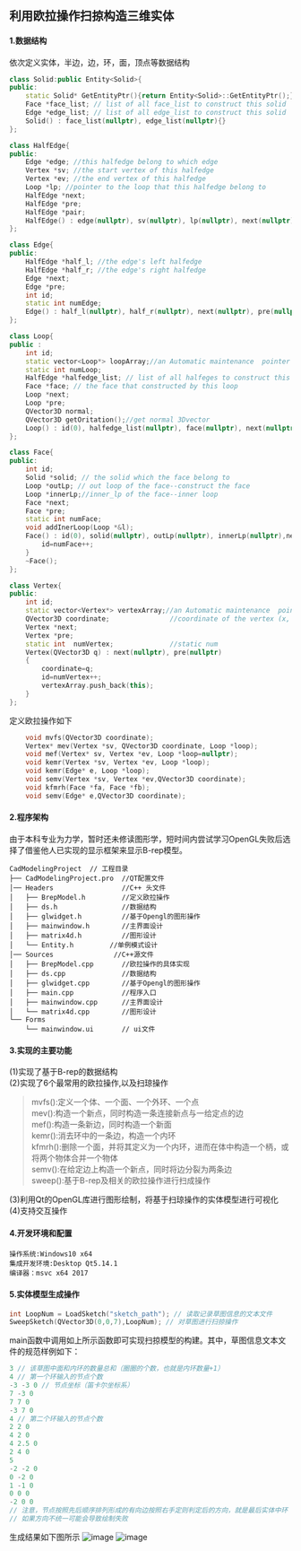 ## 利用欧拉操作扫掠构造三维实体
#### 1.数据结构
依次定义实体，半边，边，环，面，顶点等数据结构
```C++
class Solid:public Entity<Solid>{
public:
    static Solid* GetEntityPtr(){return Entity<Solid>::GetEntityPtr();}
    Face *face_list; // list of all face_list to construct this solid
    Edge *edge_list; // list of all edge_list to construct this solid
    Solid() : face_list(nullptr), edge_list(nullptr){}
};

class HalfEdge{
public:
    Edge *edge; //this halfedge belong to which edge
    Vertex *sv; //the start vertex of this halfedge
    Vertex *ev; //the end vertex of this halfedge
    Loop *lp; //pointer to the loop that this halfedge belong to
    HalfEdge *next;
    HalfEdge *pre;
    HalfEdge *pair;
    HalfEdge() : edge(nullptr), sv(nullptr), lp(nullptr), next(nullptr), pre(nullptr), pair(nullptr){}
};

class Edge{
public:
    HalfEdge *half_l; //the edge's left halfedge
    HalfEdge *half_r; //the edge's right halfedge
    Edge *next;
    Edge *pre;
    int id;
    static int numEdge;
    Edge() : half_l(nullptr), half_r(nullptr), next(nullptr), pre(nullptr){id=numEdge++;}
};

class Loop{
public :
    int id;
    static vector<Loop*> loopArray;//an Automatic maintenance  pointer array
    static int numLoop;
    HalfEdge *halfedge_list; // list of all halfeges to construct this loop
    Face *face; // the face that constructed by this loop
    Loop *next;
    Loop *pre;
    QVector3D normal;
    QVector3D getOritation();//get normal 3Dvector
    Loop() : id(0), halfedge_list(nullptr), face(nullptr), next(nullptr), pre(nullptr){loopArray.push_back(this);id=numLoop++;}
};

class Face{
public:
    int id;
    Solid *solid; // the solid which the face belong to
    Loop *outLp; // out loop of the face--construct the face
    Loop *innerLp;//inner_lp of the face--inner loop
    Face *next;
    Face *pre;
    static int numFace;
    void addInerLoop(Loop *&l);
    Face() : id(0), solid(nullptr), outLp(nullptr), innerLp(nullptr),next(nullptr),pre(nullptr){
        id=numFace++;
    }
    ~Face();
};

class Vertex{
public:
    int id;
    static vector<Vertex*> vertexArray;//an Automatic maintenance  pointer array    whole vector
    QVector3D coordinate;               //coordinate of the vertex (x, y, z)
    Vertex *next;
    Vertex *pre;
    static int  numVertex;              //static num
    Vertex(QVector3D q) : next(nullptr), pre(nullptr)
    {
        coordinate=q;
        id=numVertex++;
        vertexArray.push_back(this);
    }
};
```
定义欧拉操作如下
```C++
    void mvfs(QVector3D coordinate);
    Vertex* mev(Vertex *sv, QVector3D coordinate, Loop *loop);
    void mef(Vertex* sv, Vertex *ev, Loop *loop=nullptr);
    void kemr(Vertex *sv, Vertex *ev, Loop *loop);
    void kemr(Edge* e, Loop *loop);
    void semv(Vertex *sv, Vertex *ev,QVector3D coordinate);
    void kfmrh(Face *fa, Face *fb);
    void semv(Edge* e,QVector3D coordinate);
```
#### 2.程序架构
由于本科专业为力学，暂时还未修读图形学，短时间内尝试学习OpenGL失败后选择了借鉴他人已实现的显示框架来显示B-rep模型。
```
CadModelingProject  // 工程目录
├── CadModelingProject.pro  //QT配置文件
│── Headers                 //C++ 头文件
│   ├── BrepModel.h         //定义欧拉操作
│   ├── ds.h                //数据结构
│   ├── glwidget.h          //基于Opengl的图形操作
│   ├── mainwindow.h        //主界面设计
│   ├── matrix4d.h          //图形设计
│   └── Entity.h         //单例模式设计
│── Sources               //C++源文件
│   ├── BrepModel.cpp       //欧拉操作的具体实现
│   ├── ds.cpp              //数据结构
│   ├── glwidget.cpp        //基于Opengl的图形操作
│   ├── main.cpp            //程序入口
│   ├── mainwindow.cpp      //主界面设计
│   └── matrix4d.cpp        //图形设计
└── Forms
    └── mainwindow.ui       // ui文件
```

#### 3.实现的主要功能
(1)实现了基于B-rep的数据结构<br>
(2)实现了6个最常用的欧拉操作,以及扫琼操作 <br>
>mvfs():定义一个体、一个面、一个外环、一个点 <br>
>mev():构造一个新点，同时构造一条连接新点与一给定点的边 <br>
>mef():构造一条新边，同时构造一个新面 <br>
>kemr():消去环中的一条边，构造一个内环 <br>
>kfmrh():删除一个面，并将其定义为一个内环，进而在体中构造一个柄，或将两个物体合并一个物体 <br>
>semv():在给定边上构造一个新点，同时将边分裂为两条边 <br>
>sweep():基于B-rep及相关的欧拉操作进行扫成操作

(3)利用Qt的OpenGL库进行图形绘制，将基于扫琼操作的实体模型进行可视化 <br>
(4)支持交互操作
#### 4.开发环境和配置
```
操作系统:Windows10 x64
集成开发环境:Desktop Qt5.14.1
编译器：msvc x64 2017
```

#### 5.实体模型生成操作
```C++
int LoopNum = LoadSketch("sketch_path"); // 读取记录草图信息的文本文件
SweepSketch(QVector3D(0,0,7),LoopNum); // 对草图进行扫掠操作
```
main函数中调用如上所示函数即可实现扫掠模型的构建。其中，草图信息文本文件的规范样例如下：
```C
3 // 该草图中面和内环的数量总和（圈圈的个数，也就是内环数量+1）
4 // 第一个环输入的节点个数
-3 -3 0 // 节点坐标（笛卡尔坐标系）
7 -3 0
7 7 0
-3 7 0
4 // 第二个环输入的节点个数
2 2 0
4 2 0
4 2.5 0
2 4 0
5
-2 -2 0
0 -2 0
1 -1 0
0 0 0
-2 0 0
// 注意，节点按照先后顺序排列形成的有向边按照右手定则判定后的方向，就是最后实体中环（面）的方向
// 如果方向不统一可能会导致绘制失败
```
生成结果如下图所示
![image](https://user-images.githubusercontent.com/55902119/200273510-cf2e9c62-a9cd-4b4c-b4ac-976e762697ef.png)
![image](https://user-images.githubusercontent.com/55902119/200273560-0deed07e-84d5-445e-901f-b209dc37924b.png)
